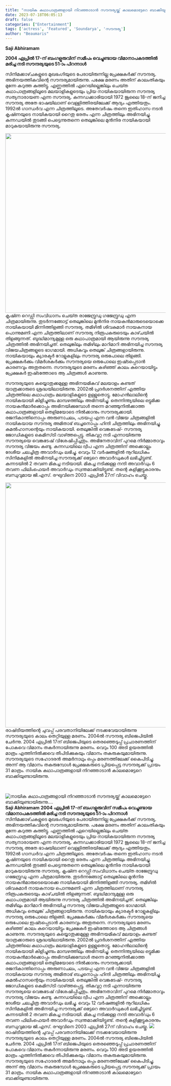 ```yaml
---
title: "നായിക കഥാപാത്രങ്ങളായി നിറഞ്ഞാടാൻ സൗന്ദര്യയ്ക്ക് കാലമൊട്ടേറെ ബാക്കിയുണ്ടായിരുന്നു...."
date: 2023-07-18T06:05:13
draft: false
categories: ["Entertainment"]
tags: ['actress', 'Featured', 'Soundarya', 'സൗന്ദര്യ']
author: "Beaumaris"
---
```


<strong>Saji Abhiramam</strong>

<strong>2004 ഏപ്രിൽ 17-ന് ബംഗളൂരുവിന് സമീപം വെച്ചുണ്ടായ വിമാനാപകടത്തിൽ മരിച്ച നടി സൗന്ദര്യയുടെ 51-ാം പിറന്നാൾ</strong>

സിനിമക്കാഴ്‍ചകളുടെ മുഖഭംഗിയുടെ പേരായിരുന്നില്ല പ്രേക്ഷകര്‍ക്ക് സൗന്ദര്യ. അഭിനയത്തികവിന്റെ സൗന്ദര്യമായിരുന്നു. പക്ഷേ മരണം അതിന് കാലംതികയും മുന്നേ കറുത്ത കുത്തിട്ടു. എണ്ണത്തില്‍ ഏറെയില്ലെങ്കിലും ചെയ്‍ത കഥാപാത്രങ്ങളിലൂടെ മലയാളികളുടെയും പ്രിയ നായികയായിരുന്ന സൗന്ദര്യ സത്യനാരായണ എന്ന സൗന്ദര്യ. കന്നഡക്കാരിയായി 1972 ജൂലൈ 18-ന് ജനിച്ച സൗന്ദര്യ അതേ ഭാഷയിലാണ് വെള്ളിത്തിരയിലേക്ക് ആദ്യം എത്തിയതും. 1992ല്‍ ഗാന്ധര്‍വ എന്ന ചിത്രത്തിലൂടെ. അതേവര്‍ഷം തന്നെ ഇതിഹാസ നടൻ കൃഷ്‍ണയുടെ നായികയായി റൈതു ഭരതം എന്ന ചിത്രത്തിലും അഭിനയിച്ചു. കന്നഡയില്‍ തുടങ്ങി പെട്ടെന്നുതന്നെ തെലുങ്കിലെ മുൻനിര നായികയായി മാറുകയായിരുന്നു സൗന്ദര്യ.

<a href="https://cdn.boolokam.com/articles/2023/07/rrrttttt.jpg"><img class=" wp-image-403352 aligncenter" src="https://cdn.boolokam.com/articles/2023/07/rrrttttt.jpg" alt="" width="693" height="563" /></a>കൃഷ്‍ണ റെഡ്ഡി സംവിധാനം ചെയ്‍ത രാജേന്ദ്രുഡു ഗജേന്ദ്രുഡു എന്ന ചിത്രമായിരുന്നു. തുടര്‍ന്നങ്ങോട്ട് തെലുങ്കിലെ മുൻനിര നായകൻമാരുടെയൊക്കെ നായികയായി മിന്നിത്തിളങ്ങി സൗന്ദര്യ. തമിഴില്‍ ശിവകുമാര്‍ നായകനായ പൊന്നുമണി എന്ന ചിത്രത്തിലാണ് സൗന്ദര്യ നിരൂപകരുടെയും കാഴ്‍ചയില്‍ തിളങ്ങുന്നത്. ബുദ്ധിമാന്ദ്യമുള്ള ഒരു കഥാപാത്രമായി ആയിരുന്നു സൗന്ദര്യ ചിത്രത്തില്‍ അഭിനയിച്ചത്. തെലുങ്കിലും തമിഴിലും മാറിമാറി അഭിനയിച്ച സൗന്ദര്യ വിജയചിത്രങ്ങളുടെ ഭാഗമായി. അധികവും തെലുങ്ക് ചിത്രങ്ങളായിരുന്നു. നായികയായും ക്യാരക്ടര്‍ റോളുകളിലും സൗന്ദര്യ ഒരുപോലെ തിളങ്ങി. പ്രേക്ഷകര്‍ക്കും വിമര്‍ശകര്‍ക്കും സൗന്ദര്യയെ ഒരുപോലെ ഇഷ്‍ടപ്പെടാൻ കാരണവും അതുതന്നെ. സൗന്ദര്യയുടെ മരണം കഴിഞ്ഞ് കാലം കുറെയായിട്ടും പ്രേക്ഷകര്‍ ഇഷ്‍ടത്തോടെ ആ ചിത്രങ്ങള്‍ കാണുന്നു.

സൗന്ദര്യയുടെ കയ്യൊതുക്കമുള്ള അഭിനയമികവ് മലയാളം കണ്ടത് യാത്രക്കാരുടെ ശ്രദ്ധയിലായിരുന്നു. 2002ല്‍ പ്രദര്‍ശനത്തിന് എത്തിയ ചിത്രത്തിലെ കഥാപാത്രം മലയാളികളുടെ ഉള്ളുതൊട്ടു. മോഹൻലാലിന്റെ നായികയായി കിളിച്ചുണ്ടം മാമ്പഴത്തിലും അഭിനയിച്ചു. തെന്നിന്ത്യയിലെ ഒട്ടുമിക്ക നായകൻമാര്‍ക്കൊപ്പം അഭിനയിക്കുമ്പോള്‍ തന്നെ മറഞ്ഞുനില്‍ക്കാത്ത കഥാപാത്രങ്ങളായി തെളിമയോടെ നില്‍ക്കാനും സൗന്ദര്യക്കായി. രജനികാന്തിനൊപ്പം അരുണാചലം, പടയപ്പ എന്ന വൻ വിജയ ചിത്രങ്ങളില്‍ നായികയായ സൗന്ദര്യ അമിതാഭ് ബച്ചനൊപ്പം ഹിന്ദി ചിത്രത്തിലും അഭിനയിച്ചു. കമല്‍ഹാസന്റെയും നായികയായി. തെലുങ്കില്‍ വെങ്കടേഷ്- സൗന്ദര്യ ജോഡികളുടെ കെമിസ്‍ട്രി വാഴ്‍ത്തപ്പെട്ടു. തികവുറ്റ നടി എന്നായിരുന്നു സൗന്ദര്യയെ വെങ്കടേഷ് വിശേഷിപ്പിച്ചതും. അഭിനേതാവിന് പുറമെ നിര്‍മ്മാതാവും സൗന്ദര്യ വിജയം കണ്ടു. കന്നഡയിലെ ദ്വീപ എന്ന ചിത്രത്തിന് അക്കൊല്ലം ദേശീയ ചലച്ചിത്ര അവാര്‍ഡും ലഭിച്ചു. വെറും 12 വര്‍ഷങ്ങളില്‍ നൂറിലധികം സിനിമകളില്‍ അഭിനയിച്ച സൗന്ദര്യക്ക് ഒട്ടേറെ അവാര്‍ഡുകള്‍ ലഭിച്ചിട്ടുണ്ട്. കന്നടയില്‍ 2 തവണ മികച്ച നടിയായി. മികച്ച നടിക്കുള്ള നന്ദി അവാര്‍ഡും 6 തവണ ഫിലിംഫെയര്‍ അവാര്‍ഡും സ്വന്തമാക്കിയിട്ടുണ്ട്. തന്റെ കളിക്കൂട്ടുകാരനും ബന്ധുവുമായ ജി.എസ്. രഘുവിനെ 2003 ഏപ്രിൽ 27ന് വിവാഹം ചെയ്തു.

<a href="https://cdn.boolokam.com/articles/2023/07/ddqd.png"><img class="alignnone size-large wp-image-403353" src="https://cdn.boolokam.com/articles/2023/07/ddqd-1024x768.png" alt="" width="1024" height="768" /></a>രാഷ്‍ട്രീയത്തിന്റെ ചുവപ്പ് പരവതാനിയിലേക്ക് നടക്കവേയായിരുന്നു സൗന്ദര്യയുടെ കാലം തെറ്റിയുള്ള മരണം. 2004ല്‍ സൗന്ദര്യ ബിജെപിയില്‍ ചേര്‍ന്നു. 2004 ഏപ്രില്‍ 17ന് ബിജെപിയുടെ തെരഞ്ഞെടുപ്പ് പ്രചാരണത്തിന് പോകവെ വിമാനം തകര്‍ന്നായിരുന്നു മരണം. വെറും 100 അടി ഉയരത്തില്‍ മാത്രം എത്തിനില്‍ക്കവെ തീപിടിക്കുകയും വിമാനം തകരുകയുമായിരുന്നു. സൗന്ദര്യയുടെ സഹോദരൻ അമര്‍നാഥും ഒപ്പം മരണത്തിലേക്ക് കൈപിടിച്ചു. അന്ന് ആ വിമാനം തകരുമ്പോള്‍ പ്രേക്ഷകരുടെ പ്രിയപ്പെട്ട സൗന്ദര്യക്ക് പ്രായം 31 മാത്രം. നായിക കഥാപാത്രങ്ങളായി നിറഞ്ഞാടാൻ കാലമൊട്ടേറെ ബാക്കിയുണ്ടായിരുന്നു.

&nbsp;


![നായിക കഥാപാത്രങ്ങളായി നിറഞ്ഞാടാൻ സൗന്ദര്യയ്ക്ക് കാലമൊട്ടേറെ ബാക്കിയുണ്ടായിരുന്നു....](https://cdn.boolokam.com/articles/2023/07/rrrttttt.jpg)**Saji Abhiramam** **2004 ഏപ്രിൽ 17-ന് ബംഗളൂരുവിന് സമീപം വെച്ചുണ്ടായ വിമാനാപകടത്തിൽ മരിച്ച നടി സൗന്ദര്യയുടെ 51-ാം പിറന്നാൾ** സിനിമക്കാഴ്‍ചകളുടെ മുഖഭംഗിയുടെ പേരായിരുന്നില്ല പ്രേക്ഷകര്‍ക്ക് സൗന്ദര്യ. അഭിനയത്തികവിന്റെ സൗന്ദര്യമായിരുന്നു. പക്ഷേ മരണം അതിന് കാലംതികയും മുന്നേ കറുത്ത കുത്തിട്ടു. എണ്ണത്തില്‍ ഏറെയില്ലെങ്കിലും ചെയ്‍ത കഥാപാത്രങ്ങളിലൂടെ മലയാളികളുടെയും പ്രിയ നായികയായിരുന്ന സൗന്ദര്യ സത്യനാരായണ എന്ന സൗന്ദര്യ. കന്നഡക്കാരിയായി 1972 ജൂലൈ 18-ന് ജനിച്ച സൗന്ദര്യ അതേ ഭാഷയിലാണ് വെള്ളിത്തിരയിലേക്ക് ആദ്യം എത്തിയതും. 1992ല്‍ ഗാന്ധര്‍വ എന്ന ചിത്രത്തിലൂടെ. അതേവര്‍ഷം തന്നെ ഇതിഹാസ നടൻ കൃഷ്‍ണയുടെ നായികയായി റൈതു ഭരതം എന്ന ചിത്രത്തിലും അഭിനയിച്ചു. കന്നഡയില്‍ തുടങ്ങി പെട്ടെന്നുതന്നെ തെലുങ്കിലെ മുൻനിര നായികയായി മാറുകയായിരുന്നു സൗന്ദര്യ. [](https://cdn.boolokam.com/articles/2023/07/rrrttttt.jpg)കൃഷ്‍ണ റെഡ്ഡി സംവിധാനം ചെയ്‍ത രാജേന്ദ്രുഡു ഗജേന്ദ്രുഡു എന്ന ചിത്രമായിരുന്നു. തുടര്‍ന്നങ്ങോട്ട് തെലുങ്കിലെ മുൻനിര നായകൻമാരുടെയൊക്കെ നായികയായി മിന്നിത്തിളങ്ങി സൗന്ദര്യ. തമിഴില്‍ ശിവകുമാര്‍ നായകനായ പൊന്നുമണി എന്ന ചിത്രത്തിലാണ് സൗന്ദര്യ നിരൂപകരുടെയും കാഴ്‍ചയില്‍ തിളങ്ങുന്നത്. ബുദ്ധിമാന്ദ്യമുള്ള ഒരു കഥാപാത്രമായി ആയിരുന്നു സൗന്ദര്യ ചിത്രത്തില്‍ അഭിനയിച്ചത്. തെലുങ്കിലും തമിഴിലും മാറിമാറി അഭിനയിച്ച സൗന്ദര്യ വിജയചിത്രങ്ങളുടെ ഭാഗമായി. അധികവും തെലുങ്ക് ചിത്രങ്ങളായിരുന്നു. നായികയായും ക്യാരക്ടര്‍ റോളുകളിലും സൗന്ദര്യ ഒരുപോലെ തിളങ്ങി. പ്രേക്ഷകര്‍ക്കും വിമര്‍ശകര്‍ക്കും സൗന്ദര്യയെ ഒരുപോലെ ഇഷ്‍ടപ്പെടാൻ കാരണവും അതുതന്നെ. സൗന്ദര്യയുടെ മരണം കഴിഞ്ഞ് കാലം കുറെയായിട്ടും പ്രേക്ഷകര്‍ ഇഷ്‍ടത്തോടെ ആ ചിത്രങ്ങള്‍ കാണുന്നു. സൗന്ദര്യയുടെ കയ്യൊതുക്കമുള്ള അഭിനയമികവ് മലയാളം കണ്ടത് യാത്രക്കാരുടെ ശ്രദ്ധയിലായിരുന്നു. 2002ല്‍ പ്രദര്‍ശനത്തിന് എത്തിയ ചിത്രത്തിലെ കഥാപാത്രം മലയാളികളുടെ ഉള്ളുതൊട്ടു. മോഹൻലാലിന്റെ നായികയായി കിളിച്ചുണ്ടം മാമ്പഴത്തിലും അഭിനയിച്ചു. തെന്നിന്ത്യയിലെ ഒട്ടുമിക്ക നായകൻമാര്‍ക്കൊപ്പം അഭിനയിക്കുമ്പോള്‍ തന്നെ മറഞ്ഞുനില്‍ക്കാത്ത കഥാപാത്രങ്ങളായി തെളിമയോടെ നില്‍ക്കാനും സൗന്ദര്യക്കായി. രജനികാന്തിനൊപ്പം അരുണാചലം, പടയപ്പ എന്ന വൻ വിജയ ചിത്രങ്ങളില്‍ നായികയായ സൗന്ദര്യ അമിതാഭ് ബച്ചനൊപ്പം ഹിന്ദി ചിത്രത്തിലും അഭിനയിച്ചു. കമല്‍ഹാസന്റെയും നായികയായി. തെലുങ്കില്‍ വെങ്കടേഷ്- സൗന്ദര്യ ജോഡികളുടെ കെമിസ്‍ട്രി വാഴ്‍ത്തപ്പെട്ടു. തികവുറ്റ നടി എന്നായിരുന്നു സൗന്ദര്യയെ വെങ്കടേഷ് വിശേഷിപ്പിച്ചതും. അഭിനേതാവിന് പുറമെ നിര്‍മ്മാതാവും സൗന്ദര്യ വിജയം കണ്ടു. കന്നഡയിലെ ദ്വീപ എന്ന ചിത്രത്തിന് അക്കൊല്ലം ദേശീയ ചലച്ചിത്ര അവാര്‍ഡും ലഭിച്ചു. വെറും 12 വര്‍ഷങ്ങളില്‍ നൂറിലധികം സിനിമകളില്‍ അഭിനയിച്ച സൗന്ദര്യക്ക് ഒട്ടേറെ അവാര്‍ഡുകള്‍ ലഭിച്ചിട്ടുണ്ട്. കന്നടയില്‍ 2 തവണ മികച്ച നടിയായി. മികച്ച നടിക്കുള്ള നന്ദി അവാര്‍ഡും 6 തവണ ഫിലിംഫെയര്‍ അവാര്‍ഡും സ്വന്തമാക്കിയിട്ടുണ്ട്. തന്റെ കളിക്കൂട്ടുകാരനും ബന്ധുവുമായ ജി.എസ്. രഘുവിനെ 2003 ഏപ്രിൽ 27ന് വിവാഹം ചെയ്തു. [![](https://cdn.boolokam.com/articles/2023/07/ddqd-1024x768.png)](https://cdn.boolokam.com/articles/2023/07/ddqd.png)രാഷ്‍ട്രീയത്തിന്റെ ചുവപ്പ് പരവതാനിയിലേക്ക് നടക്കവേയായിരുന്നു സൗന്ദര്യയുടെ കാലം തെറ്റിയുള്ള മരണം. 2004ല്‍ സൗന്ദര്യ ബിജെപിയില്‍ ചേര്‍ന്നു. 2004 ഏപ്രില്‍ 17ന് ബിജെപിയുടെ തെരഞ്ഞെടുപ്പ് പ്രചാരണത്തിന് പോകവെ വിമാനം തകര്‍ന്നായിരുന്നു മരണം. വെറും 100 അടി ഉയരത്തില്‍ മാത്രം എത്തിനില്‍ക്കവെ തീപിടിക്കുകയും വിമാനം തകരുകയുമായിരുന്നു. സൗന്ദര്യയുടെ സഹോദരൻ അമര്‍നാഥും ഒപ്പം മരണത്തിലേക്ക് കൈപിടിച്ചു. അന്ന് ആ വിമാനം തകരുമ്പോള്‍ പ്രേക്ഷകരുടെ പ്രിയപ്പെട്ട സൗന്ദര്യക്ക് പ്രായം 31 മാത്രം. നായിക കഥാപാത്രങ്ങളായി നിറഞ്ഞാടാൻ കാലമൊട്ടേറെ ബാക്കിയുണ്ടായിരുന്നു. 
